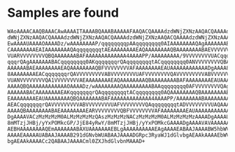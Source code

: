 # Samples are found

    WAoAAAACAAQBAAACAwAAAAITAAAABQAAABAAAAAFAAQACQAAAAdzdWNjZXNzAAQACQAAAAdz
    dWNjZXNzAAQACQAAAAdzdWNjZXNzAAQACQAAAAdzdWNjZXNzAAQACQAAAAdzdWNjZXNzAAAA
    EwAAAAUAAAAOAAAADz/wAAAAAAAAP/qqqqqqqqpAAqqqqqqqq0AIAAAAAAAAQAgAAAAAAABA
    CAAAAAAAAEAIAAAAAAAAQAqqqqqqqqtAEAAAAAAAAEAQAAAAAAAAQBAAAAAAAABAEVVVVVVV
    VUARVVVVVVVVQBQAAAAAAABAFAAAAAAAAAAAAA4AAAAPP/AAAAAAAAA/9VVVVVVVVUACqqqq
    qqqrQAgAAAAAAABACqqqqqqqq0AKqqqqqqqrQAqqqqqqqqtACqqqqqqqq0ANVVVVVVVVQBAA
    AAAAAABAEAAAAAAAAEAQAAAAAAAAQBFVVVVVVVVAFAAAAAAAAEAUAAAAAAAAAAAADgAAAA8/
    8AAAAAAAAEACqqqqqqqrQAVVVVVVVVVABVVVVVVVVUAFVVVVVVVVQAVVVVVVVVVABVVVVVVV
    VUANVVVVVVVVQA1VVVVVVVVAEAAAAAAAAEAQAAAAAAAAQBAAAAAAAABAFAAAAAAAAEAUAAAA
    AAAAQBQAAAAAAAAAAAAOAAAADz/wAAAAAAAAQAAAAAAAAABAAqqqqqqqq0AFVVVVVVVVQAgA
    AAAAAABACAAAAAAAAEAKqqqqqqqrQAqqqqqqqqtACqqqqqqqq0AQAAAAAAAAQBAAAAAAAABA
    EAAAAAAAAEAUAAAAAAAAQBQAAAAAAABAFAAAAAAAAAAAAA4AAAAPP/AAAAAAAABAAAAAAAAA
    AEACqqqqqqqrQAVVVVVVVVVABVVVVVVVVUAFVVVVVVVVQAqqqqqqqqtADVVVVVVVVUAQAAAA
    AAAAQBAAAAAAAABAEAAAAAAAAEARVVVVVVVVQBFVVVVVVVVAFAAAAAAAAEAUAAAAAAAAAAAA
    DgAAAAVACzMzMzMzM0ALMzMzMzMzQAszMzMzMzNACzMzMzMzM0ALMzMzMzMzAAAADgAAAAU/
    8mMTzjJHBj/yYxPOMkcGP/JjE84yRwY/8mMTzjJHBj/yYxPOMkcGAAAADgAAAAVAVAAAAAAA
    AEBHAAAAAAAAQEmAAAAAAABAXUAAAAAAAEBLgAAAAAAAAAAEAgAAAAEABAAJAAAABW5hbWVz
    AAAAEAAAAAUABAAJAAAAB291dGNvbWUABAAJAAAADGRpc3RyaWJ1dGlvbgAEAAkAAAAEbWVh
    bgAEAAkAAAACc2QABAAJAAAACml0ZXJhdGlvbnMAAAD+

